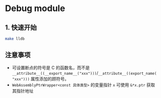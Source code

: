 # Debug module

## 1. 快速开始
```bash
make lldb
```

## 注意事项
- 可设置断点的符号是 C 的函数名，而不是 `__attribute__((__export_name__("xxx")))`/`__attribute__((export_name("xxx")))` 
属性添加的顾符号。
- `WebAssemblyPtrWrapper<const 具体类型>` 的变量指针 `x` 可使用 `&*x.ptr` 获取其指针地址

